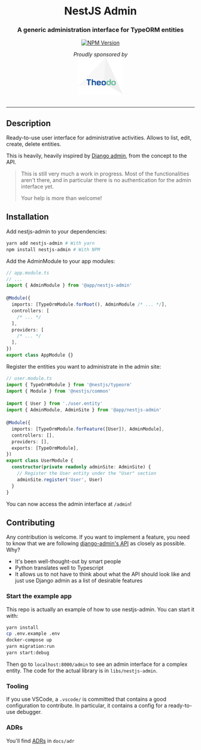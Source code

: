 <h1 align="center">NestJS Admin</h1>

<h3 align="center">
  A generic administration interface for TypeORM entities
</h3>
<p align="center">
  <a href="https://www.npmjs.com/package/nestjs-admin">
    <img src="https://img.shields.io/npm/v/nestjs-admin.svg" alt="NPM Version" />
  </a>
</p>

<div>
  <div align="center">
    <em>Proudly sponsored by</em>
  </div>
  <div align="center">
    <a target="_blank" href="https://www.theodo.co.uk/experts/node-js-fullstack-javascript">
      <img src="./docs/assets/theodo.svg" width="120rem" />
    </a>
  </div>
</div>

<br />

---

## Description

Ready-to-use user interface for administrative activities. Allows to list, edit, create, delete entities.

This is heavily, heavily inspired by [Django admin](https://djangobook.com/mdj2-django-admin/), from the concept to the API.

> This is still very much a work in progress. Most of the functionalities aren't there, and in particular there is no authentication for the admin interface yet.
>
> Your help is more than welcome!

## Installation

Add nestjs-admin to your dependencies:

```bash
yarn add nestjs-admin # With yarn
npm install nestjs-admin # With NPM
```

Add the AdminModule to your app modules:

```ts
// app.module.ts
// ...
import { AdminModule } from '@app/nestjs-admin'

@Module({
  imports: [TypeOrmModule.forRoot(), AdminModule /* ... */],
  controllers: [
    /* ... */
  ],
  providers: [
    /* ... */
  ],
})
export class AppModule {}
```

Register the entities you want to administrate in the admin site:

```ts
// user.module.ts
import { TypeOrmModule } from '@nestjs/typeorm'
import { Module } from '@nestjs/common'

import { User } from './user.entity'
import { AdminModule, AdminSite } from '@app/nestjs-admin'

@Module({
  imports: [TypeOrmModule.forFeature([User]), AdminModule],
  controllers: [],
  providers: [],
  exports: [TypeOrmModule],
})
export class UserModule {
  constructor(private readonly adminSite: AdminSite) {
    // Register the User entity under the "User" section
    adminSite.register('User', User)
  }
}
```

You can now access the admin interface at `/admin`!

## Contributing

Any contribution is welcome. If you want to implement a feature, you need to know that we are following [django-admin's API](https://docs.djangoproject.com/en/2.2/ref/contrib/admin/) as closely as possible. Why?

- It's been well-thought-out by smart people
- Python translates well to Typescript
- It allows us to not have to think about what the API should look like and just use Django admin as a list of desirable features

### Start the example app

This repo is actually an example of how to use nestjs-admin. You can start it with:

```bash
yarn install
cp .env.example .env
docker-compose up
yarn migration:run
yarn start:debug
```

Then go to `localhost:8000/admin` to see an admin interface for a complex entity. The code for the actual library is in `libs/nestjs-admin`.

### Tooling

If you use VSCode, a `.vscode/` is committed that contains a good configuration to contribute. In particular, it contains a config for a ready-to-use debugger.

### ADRs

You'll find [ADRs](https://github.com/joelparkerhenderson/architecture_decision_record#suggestions-for-writing-good-adrs) in `docs/adr`
